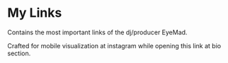 # My Links

Contains the most important links of the dj/producer EyeMad.

Crafted for mobile visualization at instagram while opening this link at bio section.
